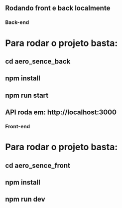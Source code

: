 ## Rodando front e back localmente

### Back-end
# Para rodar o projeto basta:

## cd aero_sence_back
## npm install
## npm run start
## API roda em: http://localhost:3000


### Front-end
# Para rodar o projeto basta:

## cd aero_sence_front
## npm install
## npm run dev